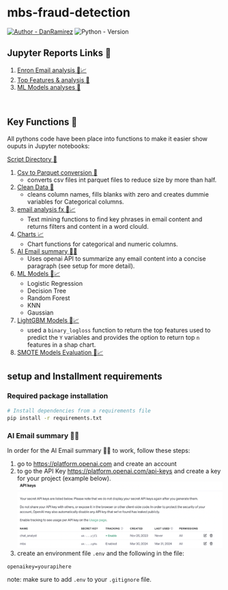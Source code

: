 # mbs-fraud-detection
[![Author - DanRamirez](https://img.shields.io/badge/Author-DanRamirez-2ea44f?style=for-the-badge)](https://github.com/Dandata0101)
![Python - Version](https://img.shields.io/badge/PYTHON-3.11-red?style=for-the-badge&logo=python&logoColor=white)

## **Jupyter Reports Links** :blue_book:
1. [Enron Email analysis :email::chart_with_upwards_trend:](https://github.com/Dandata0101/mbs-fraud-detection/blob/main/Classwork_day01.ipynb)
2. [Top Features & analysis :green_book:](https://github.com/Dandata0101/mbs-fraud-detection/blob/main/Classwork_day02.ipynb)
3.  [ML Models analyses :robot:](https://github.com/Dandata0101/mbs-fraud-detection/blob/main/Classwork_day03.ipynb)

&nbsp;

## Key Functions :robot:
All pythons code have been place into functions to make it easier show ouputs in Jupyter notebooks:

[Script Directory :file_folder:](https://github.com/Dandata0101/mbs-fraud-detection/tree/main/scripts)
1. [Csv to Parquet conversion :floppy_disk:](https://github.com/Dandata0101/mbs-fraud-detection/blob/main/scripts/csvtopaquet.py)
   - converts csv files int parquet files to reduce size by more than half.
2. [Clean Data :broom:](https://github.com/Dandata0101/mbs-fraud-detection/blob/main/scripts/dataclean.py)
   - cleans column names, fills blanks with zero and creates dummie variables for Categorical columns.
3. [email analysis fx :email::chart_with_upwards_trend:](https://github.com/Dandata0101/mbs-fraud-detection/blob/main/scripts/emailfx.py)
   - Text mining functions to find key phrases in email content and returns filters and content in a word clould.
4. [Charts :chart_with_upwards_trend:](https://github.com/Dandata0101/mbs-fraud-detection/blob/main/scripts/distributionchart.py)
   - Chart functions for categorical and numeric columns.
5. [AI Email summary :robot::email:](https://github.com/Dandata0101/mbs-fraud-detection/blob/main/scripts/emailsummary.py)
   - Uses openai API to summarize any email content into a concise paragraph (see setup for more detail).
6. [ML Models :robot::chart_with_upwards_trend:](https://github.com/Dandata0101/mbs-fraud-detection/blob/main/scripts/models.py)
   - Logistic Regression
   - Decision Tree
   - Random Forest
   - KNN
   - Gaussian
7. [LightGBM Models :robot::chart_with_upwards_trend:](https://github.com/Dandata0101/mbs-fraud-detection/blob/main/scripts/lgbmmodels.py)
   - used a `binary_logloss`  function to return the top features used to predict the `Y` variables and provides the option to return top `n` features in a shap chart. 
8. [SMOTE Models Evaluation :robot::chart_with_upwards_trend:](https://github.com/Dandata0101/mbs-fraud-detection/blob/main/scripts/smote.py) 


## setup and Installment requirements

### Required package installation 

```bash
# Install dependencies from a requirements file
pip install -r requirements.txt
```

### AI Email summary :robot::email:
In order for the AI Email summary :robot::email: to work, follow these steps:
1. go to https://platform.openai.com and create an account
2. to go the API Key https://platform.openai.com/api-keys and create a key for your project (example below).
![Openai](https://github.com/Dandata0101/mbs-fraud-detection/blob/main/03-images/openai.png "api keys")
3. create an environment file `.env` and the following in the file:

```
openaikey=yourapihere
```
note: make sure to add `.env` to your `.gitignore` file. 

